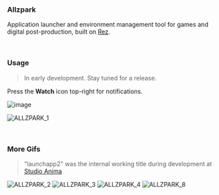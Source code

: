### Allzpark

Application launcher and environment management tool for games and digital post-production, built on [Rez](https://github.com/mottosso/bleeding-rez).

<br>

### Usage

> In early development. Stay tuned for a release.

Press the **Watch** icon top-right for notifications.

![image](https://user-images.githubusercontent.com/2152766/60902299-4dac9d00-a267-11e9-893d-b3801fa422e9.png)

![ALLZPARK_1](https://user-images.githubusercontent.com/2152766/58943971-bee4c600-8778-11e9-8117-f50fe260cee0.gif)

<br>

### More Gifs

> "launchapp2" was the internal working title during development at [Studio Anima](http://studioanima.co.jp)

![ALLZPARK_2](https://user-images.githubusercontent.com/2152766/58943970-be4c2f80-8778-11e9-9344-66007ba5cb5b.gif)
![ALLZPARK_3](https://user-images.githubusercontent.com/2152766/58943973-bee4c600-8778-11e9-809a-cf2aaf7c94c0.gif)
![ALLZPARK_4](https://user-images.githubusercontent.com/2152766/58946617-3cf79b80-877e-11e9-8887-df9a92cb1851.gif)
![ALLZPARK_8](https://user-images.githubusercontent.com/2152766/58959026-16485d80-879c-11e9-8964-e277490dbf5f.gif)
